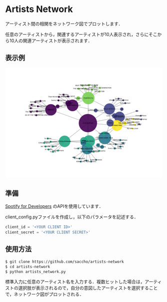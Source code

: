# Artists Network
アーティスト間の相関をネットワーク図でプロットします．

任意のアーティストから，関連するアーティストが10人表示され，さらにそこから10人の関連アーティストが表示されます．

## 表示例
![sample](https://github.com/saccho/artists-network/blob/master/example_1.png)

## 準備
[Spotify for Developers](https://developer.spotify.com/) のAPIを使用しています．

client_config.pyファイルを作成し，以下のパラメータを記述する．

```client_config.py
client_id = '<YOUR CLIENT ID>'
client_secret = '<YOUR CLIENT SECRET>'
```

## 使用方法
```
$ git clone https://github.com/saccho/artists-network
$ cd artists-network
$ python artists_network.py
```
標準入力に任意のアーティスト名を入力する．複数ヒットした場合は，アーティストの選択肢が表示されるので，自分の意図したアーティストを選択することで，ネットワーク図がプロットされる．
